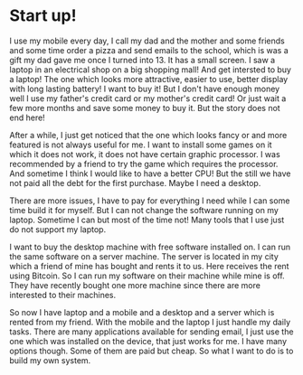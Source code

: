 # Start up!

I use my mobile every day, I call my dad and the mother and some friends
and some time order a pizza and send emails to the school, which is was a
gift my dad gave me once I turned into 13. It has a small screen. I saw a
laptop in an electrical shop on a big shopping mall! And get intersted to
buy a laptop! The one which looks more attractive, easier to use, better
display with long lasting battery! I want to buy it! But I don't have
enough money well I use my father's credit card or my mother's credit card!
Or just wait a few more months and save some money to buy it. But the story
does not end here!

After a while, I just get noticed that the one which looks fancy or and
more featured is not always useful for me. I want to install some games on
it which it does not work, it does not have certain graphic processor. I
was recommended by a friend to try the game which requires the processor.
And sometime I think I would like to have a better CPU! But the still we
have not paid all the debt for the first purchase. Maybe I need a desktop.

There are more issues, I have to pay for everything I need while I can some
time build it for myself. But I can not change the software running on my
laptop. Sometime I can but most of the time not! Many tools that I use just do
not support my laptop.

I want to buy the desktop machine with free software installed on. I can run
the same software on a server machine. The server is located in my city which a
friend of mine has bought and rents it to us. Here receives the rent using
Bitcoin. So I can run my software on their machine while mine is off. They have
recently bought one more machine since there are more interested to their
machines.

So now I have laptop and a mobile and a desktop and a server which is rented
from my friend. With the mobile and the laptop I just handle my daily tasks.
There are many applications available for sending email, I just use the one
which was installed on the device, that just works for me. I have many options
though. Some of them are paid but cheap. So what I want to do is to build my
own system.

